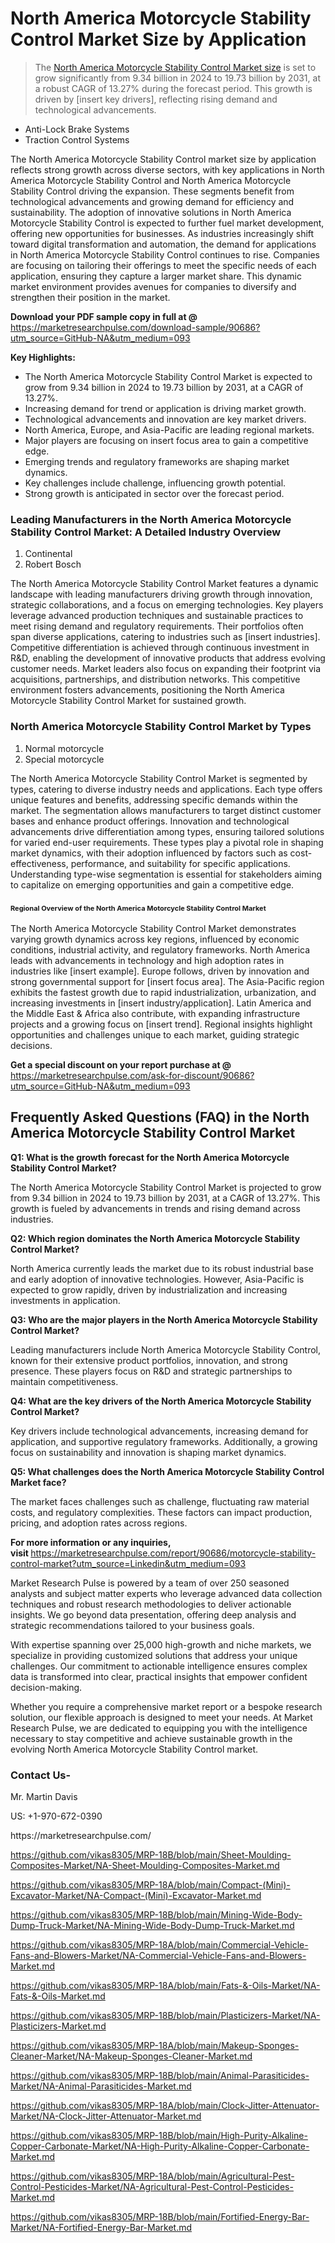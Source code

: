 <h1>North America Motorcycle Stability Control Market&nbsp;Size by Application</h1><blockquote><p>The <a href="https://marketresearchpulse.com/download-sample/90686?utm_source=GitHub-NA&amp;utm_medium=093">North America Motorcycle Stability Control Market size</a> is set to grow significantly from 9.34 billion in 2024 to 19.73 billion by 2031, at a robust CAGR of 13.27% during the forecast period. This growth is driven by [insert key drivers], reflecting rising demand and technological advancements.</p></blockquote><ul><li>Anti-Lock Brake Systems <li> Traction Control Systems</li></ul><p>The North America Motorcycle Stability Control market size by application reflects strong growth across diverse sectors, with key applications in North America Motorcycle Stability Control and North America Motorcycle Stability Control driving the expansion. These segments benefit from technological advancements and growing demand for efficiency and sustainability. The adoption of innovative solutions in North America Motorcycle Stability Control is expected to further fuel market development, offering new opportunities for businesses. As industries increasingly shift toward digital transformation and automation, the demand for applications in North America Motorcycle Stability Control continues to rise. Companies are focusing on tailoring their offerings to meet the specific needs of each application, ensuring they capture a larger market share. This dynamic market environment provides avenues for companies to diversify and strengthen their position in the market.</p><p><strong>Download your PDF sample copy in full at @ </strong><a href="https://marketresearchpulse.com/download-sample/90686?utm_source=GitHub-NA&amp;utm_medium=093">https://marketresearchpulse.com/download-sample/90686?utm_source=GitHub-NA&amp;utm_medium=093</a></p><p><strong>Key Highlights: </strong></p><ul><li>The North America Motorcycle Stability Control Market is expected to grow from 9.34 billion in 2024 to 19.73 billion by 2031, at a CAGR of 13.27%.</li><li>Increasing demand for trend or application is driving market growth.</li><li>Technological advancements and innovation are key market drivers.</li><li>North America, Europe, and Asia-Pacific are leading regional markets.</li><li>Major players are focusing on insert focus area to gain a competitive edge.</li><li>Emerging trends and regulatory frameworks are shaping market dynamics.</li><li>Key challenges include challenge, influencing growth potential.</li><li>Strong growth is anticipated in sector over the forecast period.</li></ul><h3>Leading Manufacturers in the North America Motorcycle Stability Control Market: A Detailed Industry Overview</h3><ol><li>Continental</li><li>Robert Bosch</li></ol><div class="flex max-w-full flex-col flex-grow"><div class="min-h-8 text-message flex w-full flex-col items-end gap-2 whitespace-normal break-words [.text-message+&amp;]:mt-5" dir="auto" data-message-author-role="assistant" data-message-id="fd8432e4-4910-450d-b182-61b7bfb0a01f" data-message-model-slug="gpt-4o"><div class="flex w-full flex-col gap-1 empty:hidden first:pt-[3px]"><div class="markdown prose w-full break-words dark:prose-invert light"><p>The North America Motorcycle Stability Control Market features a dynamic landscape with leading manufacturers driving growth through innovation, strategic collaborations, and a focus on emerging technologies. Key players leverage advanced production techniques and sustainable practices to meet rising demand and regulatory requirements. Their portfolios often span diverse applications, catering to industries such as [insert industries]. Competitive differentiation is achieved through continuous investment in R&amp;D, enabling the development of innovative products that address evolving customer needs. Market leaders also focus on expanding their footprint via acquisitions, partnerships, and distribution networks. This competitive environment fosters advancements, positioning the North America Motorcycle Stability Control Market for sustained growth.</p></div></div></div></div><h3>North America Motorcycle Stability Control Market by Types</h3><ol><li>Normal motorcycle <li> Special motorcycle</li></ol><div class="flex max-w-full flex-col flex-grow"><div class="min-h-8 text-message flex w-full flex-col items-end gap-2 whitespace-normal break-words [.text-message+&amp;]:mt-5" dir="auto" data-message-author-role="assistant" data-message-id="084470be-0bb7-4664-bddf-5156b4f41249" data-message-model-slug="gpt-4o-mini"><div class="flex w-full flex-col gap-1 empty:hidden first:pt-[3px]"><div class="markdown prose w-full break-words dark:prose-invert light"><p>The North America Motorcycle Stability Control Market is segmented by types, catering to diverse industry needs and applications. Each type offers unique features and benefits, addressing specific demands within the market. The segmentation allows manufacturers to target distinct customer bases and enhance product offerings. Innovation and technological advancements drive differentiation among types, ensuring tailored solutions for varied end-user requirements. These types play a pivotal role in shaping market dynamics, with their adoption influenced by factors such as cost-effectiveness, performance, and suitability for specific applications. Understanding type-wise segmentation is essential for stakeholders aiming to capitalize on emerging opportunities and gain a competitive edge.</p></div></div></div></div><h3><span style="font-size: 11px;">Regional Overview of the North America Motorcycle Stability Control Market</span></h3><div class="flex max-w-full flex-col flex-grow"><div class="min-h-8 text-message flex w-full flex-col items-end gap-2 whitespace-normal break-words [.text-message+&amp;]:mt-5" dir="auto" data-message-author-role="assistant" data-message-id="e9038762-ce64-4e30-91c9-9bd413514231" data-message-model-slug="gpt-4o-mini"><div class="flex w-full flex-col gap-1 empty:hidden first:pt-[3px]"><div class="markdown prose w-full break-words dark:prose-invert light"><p>The North America Motorcycle Stability Control Market demonstrates varying growth dynamics across key regions, influenced by economic conditions, industrial activity, and regulatory frameworks. North America leads with advancements in technology and high adoption rates in industries like [insert example]. Europe follows, driven by innovation and strong governmental support for [insert focus area]. The Asia-Pacific region exhibits the fastest growth due to rapid industrialization, urbanization, and increasing investments in [insert industry/application]. Latin America and the Middle East &amp; Africa also contribute, with expanding infrastructure projects and a growing focus on [insert trend]. Regional insights highlight opportunities and challenges unique to each market, guiding strategic decisions.</p></div></div></div></div><p><strong>Get a special discount on your report purchase at @ </strong><a href="https://marketresearchpulse.com/ask-for-discount/90686?utm_source=GitHub-NA&amp;utm_medium=093">https://marketresearchpulse.com/ask-for-discount/90686?utm_source=GitHub-NA&amp;utm_medium=093</a></p><h2>Frequently Asked Questions (FAQ) in the North America Motorcycle Stability Control Market</h2><p><strong>Q1: What is the growth forecast for the North America Motorcycle Stability Control Market?</strong></p><p>The North America Motorcycle Stability Control Market is projected to grow from 9.34 billion in 2024 to 19.73 billion by 2031, at a CAGR of 13.27%. This growth is fueled by advancements in trends and rising demand across industries.</p><p><strong>Q2: Which region dominates the North America Motorcycle Stability Control Market?</strong></p><p>North America currently leads the market due to its robust industrial base and early adoption of innovative technologies. However, Asia-Pacific is expected to grow rapidly, driven by industrialization and increasing investments in application.</p><p><strong>Q3: Who are the major players in the North America Motorcycle Stability Control Market?</strong></p><p>Leading manufacturers include North America Motorcycle Stability Control, known for their extensive product portfolios, innovation, and strong presence. These players focus on R&amp;D and strategic partnerships to maintain competitiveness.</p><p><strong>Q4: What are the key drivers of the North America Motorcycle Stability Control Market?</strong></p><p>Key drivers include technological advancements, increasing demand for application, and supportive regulatory frameworks. Additionally, a growing focus on sustainability and innovation is shaping market dynamics.</p><p><strong>Q5: What challenges does the North America Motorcycle Stability Control Market face?</strong></p><p>The market faces challenges such as challenge, fluctuating raw material costs, and regulatory complexities. These factors can impact production, pricing, and adoption rates across regions.</p><p><strong>For more information or any inquiries, visit&nbsp;</strong><a href="https://marketresearchpulse.com/report/90686/motorcycle-stability-control-market?utm_source=Linkedin&utm_medium=093">https://marketresearchpulse.com/report/90686/motorcycle-stability-control-market?utm_source=Linkedin&utm_medium=093</a></p><p>Market Research Pulse is powered by a team of over 250 seasoned analysts and subject matter experts who leverage advanced data collection techniques and robust research methodologies to deliver actionable insights. We go beyond data presentation, offering deep analysis and strategic recommendations tailored to your business goals.</p><p>With expertise spanning over 25,000 high-growth and niche markets, we specialize in providing customized solutions that address your unique challenges. Our commitment to actionable intelligence ensures complex data is transformed into clear, practical insights that empower confident decision-making.</p><p>Whether you require a comprehensive market report or a bespoke research solution, our flexible approach is designed to meet your needs. At Market Research Pulse, we are dedicated to equipping you with the intelligence necessary to stay competitive and achieve sustainable growth in the evolving North America Motorcycle Stability Control market.</p><h3><strong>Contact Us-</strong></h3><p>Mr. Martin Davis</p><p>US: +1-970-672-0390</p><p>https://marketresearchpulse.com/</p><p><a href="https://github.com/vikas8305/MRP-18B/blob/main/Sheet-Moulding-Composites-Market/NA-Sheet-Moulding-Composites-Market.md">https://github.com/vikas8305/MRP-18B/blob/main/Sheet-Moulding-Composites-Market/NA-Sheet-Moulding-Composites-Market.md</a></p><p><a href="https://github.com/vikas8305/MRP-18A/blob/main/Compact-(Mini)-Excavator-Market/NA-Compact-(Mini)-Excavator-Market.md">https://github.com/vikas8305/MRP-18A/blob/main/Compact-(Mini)-Excavator-Market/NA-Compact-(Mini)-Excavator-Market.md</a></p><p><a href="https://github.com/vikas8305/MRP-18B/blob/main/Mining-Wide-Body-Dump-Truck-Market/NA-Mining-Wide-Body-Dump-Truck-Market.md">https://github.com/vikas8305/MRP-18B/blob/main/Mining-Wide-Body-Dump-Truck-Market/NA-Mining-Wide-Body-Dump-Truck-Market.md</a></p><p><a href="https://github.com/vikas8305/MRP-18A/blob/main/Commercial-Vehicle-Fans-and-Blowers-Market/NA-Commercial-Vehicle-Fans-and-Blowers-Market.md">https://github.com/vikas8305/MRP-18A/blob/main/Commercial-Vehicle-Fans-and-Blowers-Market/NA-Commercial-Vehicle-Fans-and-Blowers-Market.md</a></p><p><a href="https://github.com/vikas8305/MRP-18A/blob/main/Fats-&-Oils-Market/NA-Fats-&-Oils-Market.md">https://github.com/vikas8305/MRP-18A/blob/main/Fats-&-Oils-Market/NA-Fats-&-Oils-Market.md</a></p><p><a href="https://github.com/vikas8305/MRP-18B/blob/main/Plasticizers-Market/NA-Plasticizers-Market.md">https://github.com/vikas8305/MRP-18B/blob/main/Plasticizers-Market/NA-Plasticizers-Market.md</a></p><p><a href="https://github.com/vikas8305/MRP-18A/blob/main/Makeup-Sponges-Cleaner-Market/NA-Makeup-Sponges-Cleaner-Market.md">https://github.com/vikas8305/MRP-18A/blob/main/Makeup-Sponges-Cleaner-Market/NA-Makeup-Sponges-Cleaner-Market.md</a></p><p><a href="https://github.com/vikas8305/MRP-18B/blob/main/Animal-Parasiticides-Market/NA-Animal-Parasiticides-Market.md">https://github.com/vikas8305/MRP-18B/blob/main/Animal-Parasiticides-Market/NA-Animal-Parasiticides-Market.md</a></p><p><a href="https://github.com/vikas8305/MRP-18A/blob/main/Clock-Jitter-Attenuator-Market/NA-Clock-Jitter-Attenuator-Market.md">https://github.com/vikas8305/MRP-18A/blob/main/Clock-Jitter-Attenuator-Market/NA-Clock-Jitter-Attenuator-Market.md</a></p><p><a href="https://github.com/vikas8305/MRP-18B/blob/main/High-Purity-Alkaline-Copper-Carbonate-Market/NA-High-Purity-Alkaline-Copper-Carbonate-Market.md">https://github.com/vikas8305/MRP-18B/blob/main/High-Purity-Alkaline-Copper-Carbonate-Market/NA-High-Purity-Alkaline-Copper-Carbonate-Market.md</a></p><p><a href="https://github.com/vikas8305/MRP-18A/blob/main/Agricultural-Pest-Control-Pesticides-Market/NA-Agricultural-Pest-Control-Pesticides-Market.md">https://github.com/vikas8305/MRP-18A/blob/main/Agricultural-Pest-Control-Pesticides-Market/NA-Agricultural-Pest-Control-Pesticides-Market.md</a></p><p><a href="https://github.com/vikas8305/MRP-18B/blob/main/Fortified-Energy-Bar-Market/NA-Fortified-Energy-Bar-Market.md">https://github.com/vikas8305/MRP-18B/blob/main/Fortified-Energy-Bar-Market/NA-Fortified-Energy-Bar-Market.md</a></p>
